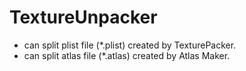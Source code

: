# TextureUnpacker

- can split plist file (*.plist) created by TexturePacker.
- can split atlas file (*.atlas) created by Atlas Maker.
